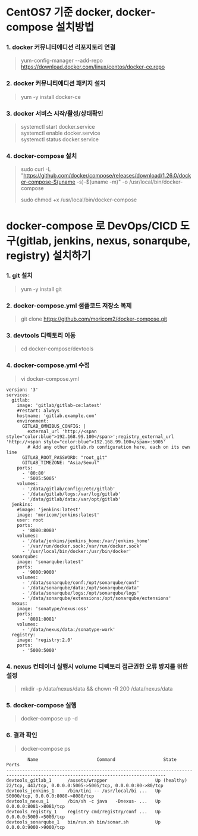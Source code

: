 # CentOS7 기준 docker, docker-compose 설치방법

### 1. docker 커뮤니티에디션  리포지토리 연결 
> yum-config-manager --add-repo https://download.docker.com/linux/centos/docker-ce.repo  

### 2. docker 커뮤니티에디션 패키지 설치 
> yum -y install docker-ce  

### 3. docker 서비스 시작/활성/상태확인 
> systemctl start docker.service  
> systemctl enable docker.service  
> systemctl status docker.service  

### 4. docker-compose 설치 
> sudo curl -L "https://github.com/docker/compose/releases/download/1.26.0/docker-compose-$(uname -s)-$(uname -m)" -o /usr/local/bin/docker-compose  
>
> sudo chmod +x /usr/local/bin/docker-compose  


# docker-compose 로 DevOps/CICD 도구(gitlab, jenkins, nexus, sonarqube, registry) 설치하기

### 1. git 설치
> yum -y install git  

### 2. docker-compose.yml 샘플코드 저장소 복제
> git clone https://github.com/moricom2/docker-compose.git  

### 3. devtools 디렉토리 이동
> cd docker-compose/devtools  

### 4. docker-compose.yml 수정
> vi docker-compose.yml
>> 

    version: '3'
    services:
      gitlab:
        image: 'gitlab/gitlab-ce:latest'
        #restart: always
        hostname: 'gitlab.example.com'
        environment:
          GITLAB_OMNIBUS_CONFIG: |
            external_url 'http://<span style="color:blue">192.168.99.100</span>';registry_external_url 'http://<span style="color:blue">192.168.99.100</span>:5005'
            # Add any other gitlab.rb configuration here, each on its own line
          GITLAB_ROOT_PASSWORD: "root_git"
          GITLAB_TIMEZONE: "Asia/Seoul"  
        ports:
          - '80:80'
          - '5005:5005'
        volumes:
          - '/data/gitlab/config:/etc/gitlab'
          - '/data/gitlab/logs:/var/log/gitlab'
          - '/data/gitlab/data:/var/opt/gitlab'    
      jenkins:
        #image: 'jenkins:latest'
        image: 'moricom/jenkins:latest'
        user: root
        ports:
          - '8080:8080'
        volumes:
          - '/data/jenkins/jenkins_home:/var/jenkins_home'
          - '/var/run/docker.sock:/var/run/docker.sock'
          - '/usr/local/bin/docker:/usr/bin/docker'
      sonarqube:
        image: 'sonarqube:latest'
        ports:
          - '9000:9000'
        volumes:
          - '/data/sonarqube/conf:/opt/sonarqube/conf'
          - '/data/sonarqube/data:/opt/sonarqube/data'
          - '/data/sonarqube/logs:/opt/sonarqube/logs'
          - '/data/sonarqube/extensions:/opt/sonarqube/extensions'
      nexus:
        image: 'sonatype/nexus:oss'
        ports:
          - '8081:8081'
        volumes:
          - '/data/nexus/data:/sonatype-work'      
      registry:
        image: 'registry:2.0'
        ports:
          - '5000:5000'  

### 4. nexus 컨테이너 실행시 volume 디렉토리 접근권한 오류 방지를 위한 설정
> mkdir -p /data/nexus/data && chown -R 200 /data/nexus/data  

### 5. docker-compose 실행
> docker-compose up -d  

### 6. 결과 확인
> docker-compose ps  
>> 

            Name                      Command                  State                                  Ports
    ----------------------------------------------------------------------------------------------------------------------------------  
    devtools_gitlab_1      /assets/wrapper                  Up (healthy)   22/tcp, 443/tcp, 0.0.0.0:5005->5005/tcp, 0.0.0.0:80->80/tcp  
    devtools_jenkins_1     /bin/tini -- /usr/local/bi ...   Up             50000/tcp, 0.0.0.0:8080->8080/tcp  
    devtools_nexus_1       /bin/sh -c java   -Dnexus- ...   Up             0.0.0.0:8081->8081/tcp  
    devtools_registry_1    registry cmd/registry/conf ...   Up             0.0.0.0:5000->5000/tcp  
    devtools_sonarqube_1   bin/run.sh bin/sonar.sh          Up             0.0.0.0:9000->9000/tcp  
